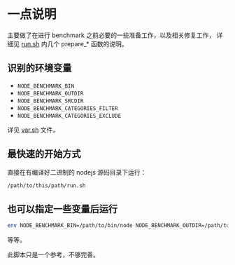 # 一点说明

主要做了在进行 benchmark 之前必要的一些准备工作，以及相关修复工作，
详细见 [run.sh](./run.sh) 内几个 prepare_* 函数的说明。

## 识别的环境变量

- `NODE_BENCHMARK_BIN`
- `NODE_BENCHMARK_OUTDIR`
- `NODE_BENCHMARK_SRCDIR`
- `NODE_BENCHMARK_CATEGORIES_FILTER`
- `NODE_BENCHMARK_CATEGORIES_EXCLUDE`

详见 [var.sh](./var.sh) 文件。

## 最快速的开始方式

直接在有编译好二进制的 nodejs 源码目录下运行：

```bash
/path/to/this/path/run.sh
```

## 也可以指定一些变量后运行

```bash
env NODE_BENCHMARK_BIN=/path/to/bin/node NODE_BENCHMARK_OUTDIR=/path/to/node-benchmark/out/dir /path/to/this/path/run.sh
```

等等。

此脚本只是一个参考，不够完善。
